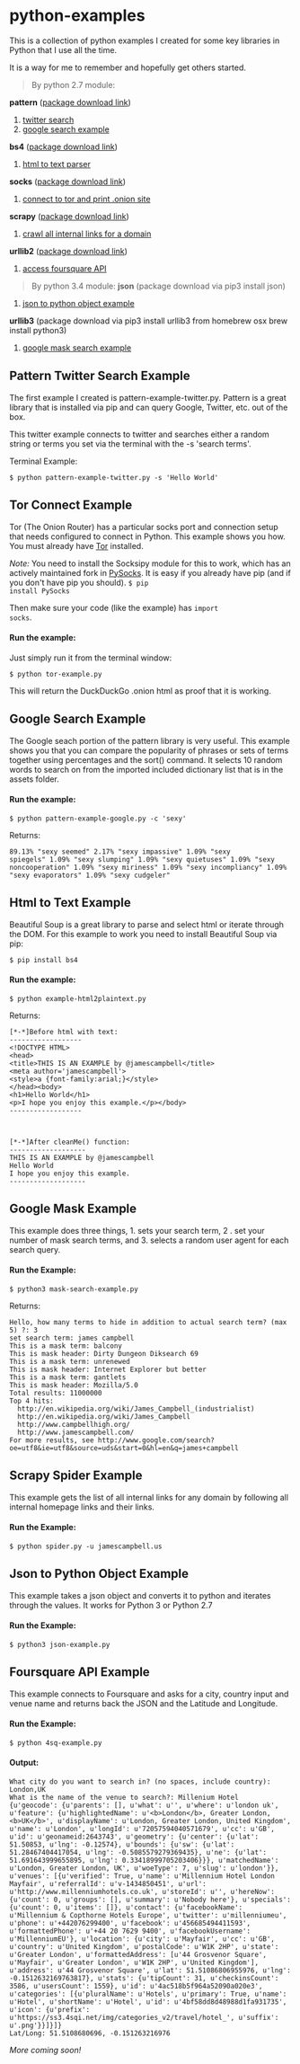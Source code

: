 # python-examples
This is a collection of python examples I created for some key libraries in Python that I use all the time. 

It is a way for me to remember and hopefully get others started.

>By python 2.7 module:

**pattern** ([package download link](http://www.clips.ua.ac.be/pattern))
 1. [twitter search](#pattern-example) 
 2. [google search example](#google-search-example)

**bs4** ([package download link](http://www.crummy.com/software/BeautifulSoup/bs4/download/))
 1. [html to text parser](#html-to-text-example)

**socks** ([package download link](https://github.com/Anorov/PySocks))
 1. [connect to tor and print .onion site](#tor-connect-example)

**scrapy** ([package download link](http://scrapy.org/download/))
 1. [crawl all internal links for a domain](#scrapy-spider-example)

**urllib2** ([package download link](http://pymotw.com/2/urllib2/))
1. [access foursquare API](#foursquare-api-example)

>By python 3.4 module:
**json** (package download via pip3 install json)

1. [json to python object example](#json-to-python-object-example)

**urllib3** (package download via pip3 install urllib3 from homebrew osx brew install python3)

1. [google mask search example](#google-mask-example)

## Pattern Twitter Search Example
The first example I created is pattern-example-twitter.py. Pattern is a great library that is installed via pip and can query Google, Twitter, etc. out of the box.

This twitter example connects to twitter and searches either a random string or terms you set via the terminal with the -s 'search terms'.

Terminal Example: 

 <code>$ python pattern-example-twitter.py -s 'Hello World'</code>

## Tor Connect Example
Tor (The Onion Router) has a particular socks port and connection setup that needs configured to connect in Python. This example shows you how. You must already have [Tor](http://torproject.org/download) installed. 

*Note:* You need to install the Socksipy module for this to work, which has an actively maintained fork in [PySocks](https://github.com/Anorov/PySocks). It is easy if you already have pip (and if you don't have pip you should). <code>$ pip install PySocks</code>

Then make sure your code (like the example) has <code>import socks</code>.

#### Run the example:

Just simply run it from the terminal window:

<code>$ python tor-example.py</code>

This will return the DuckDuckGo .onion html as proof that it is working.

## Google Search Example
The Google seach portion of the pattern library is very useful. This example shows you that you can compare the popularity of phrases or sets of terms together using percentages and the sort() command. It selects 10 random words to search on from the imported included dictionary list that is in the assets folder.

#### Run the example:

<code>$ python pattern-example-google.py -c 'sexy'</code>

Returns:

<code>89.13% "sexy seemed"
2.17% "sexy impassive"
1.09% "sexy spiegels"
1.09% "sexy slumping"
1.09% "sexy quietuses"
1.09% "sexy noncooperation"
1.09% "sexy miriness"
1.09% "sexy incompliancy"
1.09% "sexy evaporators"
1.09% "sexy cudgeler"</code>

## Html to Text Example
Beautiful Soup is a great library to parse and select html or iterate through the DOM.
For this example to work you need to install Beautiful Soup via pip:
```
$ pip install bs4
```

#### Run the example:

<code>$ python example-html2plaintext.py</code>

Returns:
```
[*-*]Before html with text:
------------------
<!DOCTYPE HTML>
<head>
<title>THIS IS AN EXAMPLE by @jamescampbell</title>
<meta author='jamescampbell'>
<style>a {font-family:arial;}</style>
</head><body>
<h1>Hello World</h1>
<p>I hope you enjoy this example.</p></body>
------------------



[*-*]After cleanMe() function:
-------------------
THIS IS AN EXAMPLE by @jamescampbell
Hello World
I hope you enjoy this example.
-------------------
```

## Google Mask Example
This example does three things, 1. sets your search term, 2 . set your number of mask search terms, and 3. selects a random user agent for each search query.

#### Run the Example:
```
$ python3 mask-search-example.py
```
Returns:
```
Hello, how many terms to hide in addition to actual search term? (max 5) ?: 3
set search term: james campbell
This is a mask term: balcony
This is mask header: Dirty Dungeon Diksearch 69
This is a mask term: unrenewed
This is mask header: Internet Explorer but better
This is a mask term: gantlets
This is mask header: Mozilla/5.0
Total results: 11000000
Top 4 hits:
  http://en.wikipedia.org/wiki/James_Campbell_(industrialist)
  http://en.wikipedia.org/wiki/James_Campbell
  http://www.campbellhigh.org/
  http://www.jamescampbell.com/
For more results, see http://www.google.com/search?oe=utf8&ie=utf8&source=uds&start=0&hl=en&q=james+campbell
```

## Scrapy Spider Example
This example gets the list of all internal links for any domain by following all internal homepage links and their links.

#### Run the Example:
```
$ python spider.py -u jamescampbell.us
```

## Json to Python Object Example
This example takes a json object and converts it to python and iterates through the values. It works for Python 3 or Python 2.7

#### Run the Example:
```
$ python3 json-example.py 
```

## Foursquare API Example
This example connects to Foursquare and asks for a city, country input and venue name and returns back the JSON and the Latitude and Longitude.

#### Run the Example:
```
$ python 4sq-example.py
```

#### Output:
```
What city do you want to search in? (no spaces, include country): London,UK
What is the name of the venue to search?: Millenium Hotel
{u'geocode': {u'parents': [], u'what': u'', u'where': u'london uk', u'feature': {u'highlightedName': u'<b>London</b>, Greater London, <b>UK</b>', u'displayName': u'London, Greater London, United Kingdom', u'name': u'London', u'longId': u'72057594040571679', u'cc': u'GB', u'id': u'geonameid:2643743', u'geometry': {u'center': {u'lat': 51.50853, u'lng': -0.12574}, u'bounds': {u'sw': {u'lat': 51.28467404417054, u'lng': -0.5085579279369435}, u'ne': {u'lat': 51.691643999655895, u'lng': 0.33418999705203406}}}, u'matchedName': u'London, Greater London, UK', u'woeType': 7, u'slug': u'london'}}, u'venues': [{u'verified': True, u'name': u'Millennium Hotel London Mayfair', u'referralId': u'v-1434850451', u'url': u'http://www.millenniumhotels.co.uk', u'storeId': u'', u'hereNow': {u'count': 0, u'groups': [], u'summary': u'Nobody here'}, u'specials': {u'count': 0, u'items': []}, u'contact': {u'facebookName': u'Millennium & Copthorne Hotels Europe', u'twitter': u'millenniumeu', u'phone': u'+442076299400', u'facebook': u'456685494411593', u'formattedPhone': u'+44 20 7629 9400', u'facebookUsername': u'MillenniumEU'}, u'location': {u'city': u'Mayfair', u'cc': u'GB', u'country': u'United Kingdom', u'postalCode': u'W1K 2HP', u'state': u'Greater London', u'formattedAddress': [u'44 Grosvenor Square', u'Mayfair', u'Greater London', u'W1K 2HP', u'United Kingdom'], u'address': u'44 Grosvenor Square', u'lat': 51.51086806955976, u'lng': -0.1512632169763817}, u'stats': {u'tipCount': 31, u'checkinsCount': 3586, u'usersCount': 1559}, u'id': u'4ac518b5f964a52090a020e3', u'categories': [{u'pluralName': u'Hotels', u'primary': True, u'name': u'Hotel', u'shortName': u'Hotel', u'id': u'4bf58dd8d48988d1fa931735', u'icon': {u'prefix': u'https://ss3.4sqi.net/img/categories_v2/travel/hotel_', u'suffix': u'.png'}}]}]}
Lat/Long: 51.5108680696, -0.151263216976
```

*More coming soon!*

